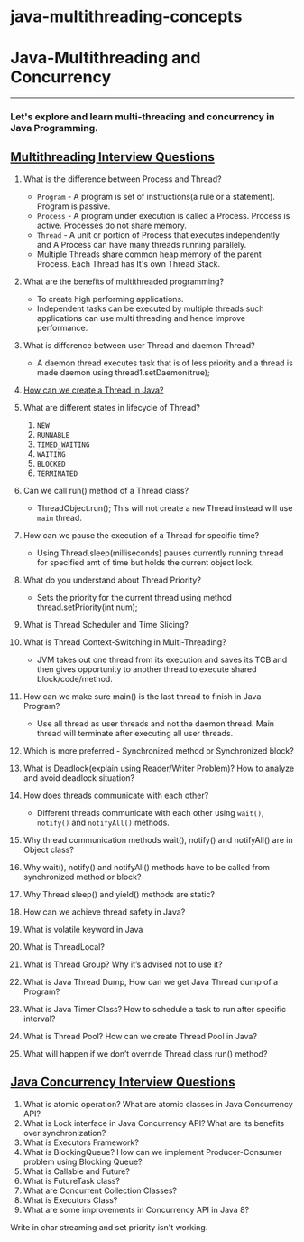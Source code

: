# java-multithreading-concepts
# Java-Multithreading and Concurrency
---
### Let's explore and learn multi-threading and concurrency in Java Programming.

## [Multithreading Interview Questions](https://www.digitalocean.com/community/tutorials/java-multithreading-concurrency-interview-questions-answers)
1. What is the difference between Process and Thread?
    - ```Program``` - A program is set of instructions(a rule or a statement). Program is passive.
    - ```Process``` - A program under execution is called a Process. Process is active. Processes do not share memory.
    - ```Thread``` - A unit or portion of Process that executes independently and A Process can have many threads running parallely.
    - Multiple Threads share common heap memory of the parent Process. Each Thread has It's own Thread Stack.
2. What are the benefits of multithreaded programming?
    - To create high performing applications.
    - Independent tasks can be executed by multiple threads such applications can use multi threading and hence improve performance.
3. What is difference between user Thread and daemon Thread?
    - A daemon thread executes task that is of less priority and a thread is made daemon using thread1.setDaemon(true);
4. [How can we create a Thread in Java?](https://medium.com/javarevisited/how-to-create-java-thread-using-thread-and-runnable-2023-14e965474a7)

5. What are different states in lifecycle of Thread?
    1. `NEW`
    2. `RUNNABLE`
    3. `TIMED_WAITING`
    4. `WAITING`
    5. `BLOCKED`
    6. `TERMINATED`
6. Can we call run() method of a Thread class?
    - ThreadObject.run(); This will not create a `new` Thread instead will use `main` thread.
7. How can we pause the execution of a Thread for specific time?
    - Using Thread.sleep(milliseconds) pauses currently running thread for specified amt of time but holds the current object lock.
8. What do you understand about Thread Priority?
    - Sets the priority for the current thread using method thread.setPriority(int num);
9. What is Thread Scheduler and Time Slicing?
10. What is Thread Context-Switching in Multi-Threading?
    - JVM takes out one thread from its execution and saves its TCB and then gives opportunity to another thread to execute shared block/code/method.
11. How can we make sure main() is the last thread to finish in Java Program?
    - Use all thread as user threads and not the daemon thread. Main thread will terminate after executing all user threads.
12. Which is more preferred - Synchronized method or Synchronized block?
13. What is Deadlock(explain using Reader/Writer Problem)? How to analyze and avoid deadlock situation?
14. How does threads communicate with each other?
    - Different threads communicate with each other using `wait()`, `notify()` and `notifyAll()` methods.
15. Why thread communication methods wait(), notify() and notifyAll() are in Object class?
16. Why wait(), notify() and notifyAll() methods have to be called from synchronized method or block?
17. Why Thread sleep() and yield() methods are static?
18. How can we achieve thread safety in Java?
19. What is volatile keyword in Java
20. What is ThreadLocal?
21. What is Thread Group? Why it’s advised not to use it?
22. What is Java Thread Dump, How can we get Java Thread dump of a Program?
23. What is Java Timer Class? How to schedule a task to run after specific interval?
24. What is Thread Pool? How can we create Thread Pool in Java?
25. What will happen if we don’t override Thread class run() method?


## [Java Concurrency Interview Questions](https://www.digitalocean.com/community/tutorials/java-multithreading-concurrency-interview-questions-answers)

1. What is atomic operation? What are atomic classes in Java Concurrency API?
2. What is Lock interface in Java Concurrency API? What are its benefits over synchronization?
3. What is Executors Framework?
4. What is BlockingQueue? How can we implement Producer-Consumer problem using Blocking Queue?
5. What is Callable and Future?
6. What is FutureTask class?
7. What are Concurrent Collection Classes?
8. What is Executors Class?
9. What are some improvements in Concurrency API in Java 8?


Write in char streaming and set priority isn't working.
